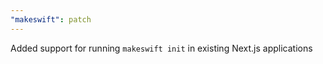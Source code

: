 ```yaml
---
"makeswift": patch
---
```


Added support for running `makeswift init` in existing Next.js applications

